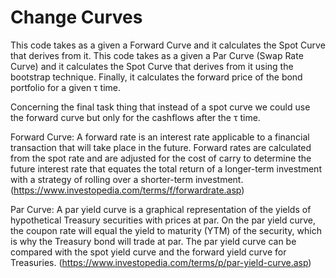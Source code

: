 # Change Curves

This code takes as a given a Forward Curve and it calculates the Spot Curve that derives from it.
This code takes as a given a Par Curve (Swap Rate Curve) and it calculates the Spot Curve that derives from it using the bootstrap technique.
Finally, it calculates the forward price of the bond portfolio for a given τ time.

Concerning the final task thing that instead of a spot curve we could use the forward curve but only for the cashflows after the τ time.

Forward Curve: A forward rate is an interest rate applicable to a financial transaction that will take place in the future. Forward rates are calculated from the spot rate and are adjusted for the cost of carry to determine the future interest rate that equates the total return of a longer-term investment with a strategy of rolling over a shorter-term investment. (https://www.investopedia.com/terms/f/forwardrate.asp)

Par Curve: A par yield curve is a graphical representation of the yields of hypothetical Treasury securities with prices at par. On the par yield curve, the coupon rate will equal the yield to maturity (YTM) of the security, which is why the Treasury bond will trade at par. The par yield curve can be compared with the spot yield curve and the forward yield curve for Treasuries. (https://www.investopedia.com/terms/p/par-yield-curve.asp)
